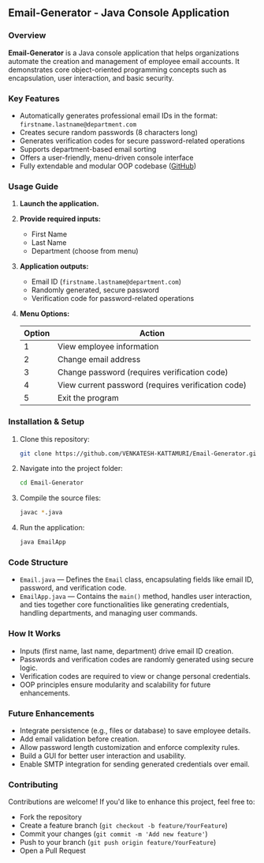 ## Email-Generator - Java Console Application

### Overview

**Email-Generator** is a Java console application that helps organizations automate the creation and management of employee email accounts. It demonstrates core object-oriented programming concepts such as encapsulation, user interaction, and basic security.

### Key Features

* Automatically generates professional email IDs in the format: `firstname.lastname@department.com`
* Creates secure random passwords (8 characters long)
* Generates verification codes for secure password-related operations
* Supports department-based email sorting
* Offers a user-friendly, menu-driven console interface
* Fully extendable and modular OOP codebase ([GitHub][1])

### Usage Guide

1. **Launch the application.**

2. **Provide required inputs:**

   * First Name
   * Last Name
   * Department (choose from menu)

3. **Application outputs:**

   * Email ID (`firstname.lastname@department.com`)
   * Randomly generated, secure password
   * Verification code for password-related operations

4. **Menu Options:**

   | Option | Action                                             |
   | ------ | -------------------------------------------------- |
   | 1      | View employee information                          |
   | 2      | Change email address                               |
   | 3      | Change password (requires verification code)       |
   | 4      | View current password (requires verification code) |
   | 5      | Exit the program                                   |

### Installation & Setup

1. Clone this repository:

   ```bash
   git clone https://github.com/VENKATESH-KATTAMURI/Email-Generator.git
   ```
2. Navigate into the project folder:

   ```bash
   cd Email-Generator
   ```
3. Compile the source files:

   ```bash
   javac *.java
   ```
4. Run the application:

   ```bash
   java EmailApp
   ```

### Code Structure

* `Email.java` — Defines the `Email` class, encapsulating fields like email ID, password, and verification code.
* `EmailApp.java` — Contains the `main()` method, handles user interaction, and ties together core functionalities like generating credentials, handling departments, and managing user commands.

### How It Works

* Inputs (first name, last name, department) drive email ID creation.
* Passwords and verification codes are randomly generated using secure logic.
* Verification codes are required to view or change personal credentials.
* OOP principles ensure modularity and scalability for future enhancements.

### Future Enhancements

* Integrate persistence (e.g., files or database) to save employee details.
* Add email validation before creation.
* Allow password length customization and enforce complexity rules.
* Build a GUI for better user interaction and usability.
* Enable SMTP integration for sending generated credentials over email.

### Contributing

Contributions are welcome! If you'd like to enhance this project, feel free to:

* Fork the repository
* Create a feature branch (`git checkout -b feature/YourFeature`)
* Commit your changes (`git commit -m 'Add new feature'`)
* Push to your branch (`git push origin feature/YourFeature`)
* Open a Pull Request


[1]: https://github.com/VENKATESH-KATTAMURI/Email-Generator "GitHub - VENKATESH-KATTAMURI/Email-Generator"
